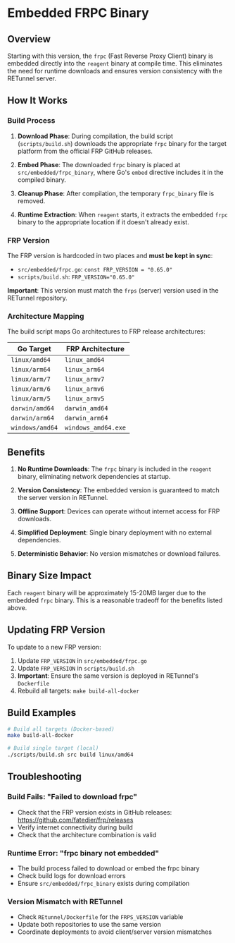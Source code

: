 # Embedded FRPC Binary

## Overview

Starting with this version, the `frpc` (Fast Reverse Proxy Client) binary is embedded directly into the `reagent` binary at compile time. This eliminates the need for runtime downloads and ensures version consistency with the RETunnel server.

## How It Works

### Build Process

1. **Download Phase**: During compilation, the build script (`scripts/build.sh`) downloads the appropriate `frpc` binary for the target platform from the official FRP GitHub releases.

2. **Embed Phase**: The downloaded `frpc` binary is placed at `src/embedded/frpc_binary`, where Go's `embed` directive includes it in the compiled binary.

3. **Cleanup Phase**: After compilation, the temporary `frpc_binary` file is removed.

4. **Runtime Extraction**: When `reagent` starts, it extracts the embedded `frpc` binary to the appropriate location if it doesn't already exist.

### FRP Version

The FRP version is hardcoded in two places and **must be kept in sync**:

- `src/embedded/frpc.go`: `const FRP_VERSION = "0.65.0"`
- `scripts/build.sh`: `FRP_VERSION="0.65.0"`

**Important**: This version must match the `frps` (server) version used in the RETunnel repository.

### Architecture Mapping

The build script maps Go architectures to FRP release architectures:

| Go Target | FRP Architecture |
|-----------|------------------|
| `linux/amd64` | `linux_amd64` |
| `linux/arm64` | `linux_arm64` |
| `linux/arm/7` | `linux_armv7` |
| `linux/arm/6` | `linux_armv6` |
| `linux/arm/5` | `linux_armv5` |
| `darwin/amd64` | `darwin_amd64` |
| `darwin/arm64` | `darwin_arm64` |
| `windows/amd64` | `windows_amd64.exe` |

## Benefits

1. **No Runtime Downloads**: The `frpc` binary is included in the `reagent` binary, eliminating network dependencies at startup.

2. **Version Consistency**: The embedded version is guaranteed to match the server version in RETunnel.

3. **Offline Support**: Devices can operate without internet access for FRP downloads.

4. **Simplified Deployment**: Single binary deployment with no external dependencies.

5. **Deterministic Behavior**: No version mismatches or download failures.

## Binary Size Impact

Each `reagent` binary will be approximately 15-20MB larger due to the embedded `frpc` binary. This is a reasonable tradeoff for the benefits listed above.

## Updating FRP Version

To update to a new FRP version:

1. Update `FRP_VERSION` in `src/embedded/frpc.go`
2. Update `FRP_VERSION` in `scripts/build.sh`
3. **Important**: Ensure the same version is deployed in RETunnel's `Dockerfile`
4. Rebuild all targets: `make build-all-docker`

## Build Examples

```bash
# Build all targets (Docker-based)
make build-all-docker

# Build single target (local)
./scripts/build.sh src build linux/amd64
```

## Troubleshooting

### Build Fails: "Failed to download frpc"

- Check that the FRP version exists in GitHub releases: https://github.com/fatedier/frp/releases
- Verify internet connectivity during build
- Check that the architecture combination is valid

### Runtime Error: "frpc binary not embedded"

- The build process failed to download or embed the frpc binary
- Check build logs for download errors
- Ensure `src/embedded/frpc_binary` exists during compilation

### Version Mismatch with RETunnel

- Check `REtunnel/Dockerfile` for the `FRPS_VERSION` variable
- Update both repositories to use the same version
- Coordinate deployments to avoid client/server version mismatches
